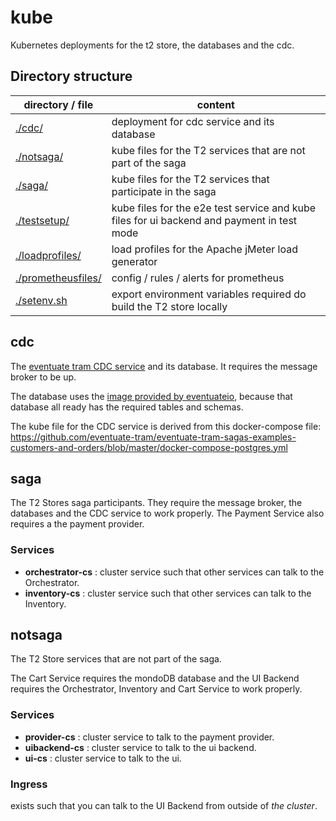 # kube
Kubernetes deployments for the t2 store, the databases and the cdc.

## Directory structure
| directory / file  | content |
| ----------------- | ------- |
| [./cdc/](cdc)     | deployment for cdc service and its database | 
| [./notsaga/](notsaga)        | kube files for the T2 services that are not part of the saga |  
| [./saga/](saga)           | kube files for the T2 services that participate in the saga |   
| [./testsetup/](testsetup)     | kube files for the e2e test service and kube files for ui backend and payment in test mode |
| [./loadprofiles/](loadprofiles)   | load profiles for the Apache jMeter load generator |   
| [./prometheusfiles/](prometheusfiles)| config / rules / alerts for prometheus |   
| [./setenv.sh](setenv.sh)       | export environment variables required do build the T2 store locally |

## cdc  
The [eventuate tram CDC service](https://eventuate.io/docs/manual/eventuate-tram/latest/getting-started-eventuate-tram.html) and its database.
It requires the message broker to be up.

The database uses the [image provided by eventuateio](https://hub.docker.com/r/eventuateio/eventuate-tram-sagas-postgres), because that database all ready has the required tables and schemas. 

The kube file for the CDC service is derived from this docker-compose file: https://github.com/eventuate-tram/eventuate-tram-sagas-examples-customers-and-orders/blob/master/docker-compose-postgres.yml

## saga  
The T2 Stores saga participants. 
They require the message broker, the databases and the CDC service to work properly.
The Payment Service also requires a the payment provider.

### Services
- **orchestrator-cs** : cluster service such that other services can talk to the Orchestrator.
- **inventory-cs** : cluster service such that other services can talk to the Inventory.


## notsaga  
The T2 Store services that are not part of the saga.

The Cart Service requires the mondoDB database and the UI Backend requires the Orchestrator, Inventory and Cart Service to work properly.

### Services
*  **provider-cs** : cluster service to talk to the payment provider.
*  **uibackend-cs** : cluster service to talk to the ui backend.
*  **ui-cs** : cluster service to talk to the ui.

### Ingress
exists such that you can talk to the UI Backend from outside of _the cluster_.